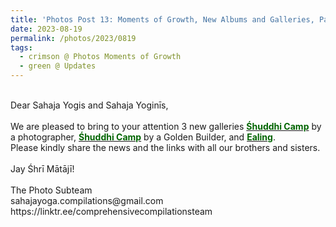```yaml
---
title: 'Photos Post 13: Moments of Growth, New Albums and Galleries, Part 3'
date: 2023-08-19
permalink: /photos/2023/0819
tags:
  - crimson @ Photos Moments of Growth
  - green @ Updates
---
```


<p>
<br>
Dear Sahaja Yogis and Sahaja Yoginīs,<br>
<br>
We are pleased to bring to your attention 3 new galleries <a href="https://imageevent.com/sahaja/shrimatajisplaces/huddhicampbycolinheinsen"><font color="DarkGreen"><b>Śhuddhi Camp</b></font></a> by a photographer, <a href="https://imageevent.com/sahaja/shrimatajisplaces/shuddhicampbyjohnwatkinson"><font color="DarkGreen"><b>Śhuddhi Camp</b></font></a> by a Golden Builder, and <a href="https://imageevent.com/sahaja/shrimatajisplaces/ealing"><font color="DarkGreen"><b>Ealing</b></font></a>.<br>
Please kindly share the news and the links with all our brothers and sisters.<br>
<br>
Jay Śhrī Mātājī!<br>
<br>
The Photo Subteam<br>
sahajayoga.compilations@gmail.com<br>
https://linktr.ee/comprehensivecompilationsteam<br>
</p>